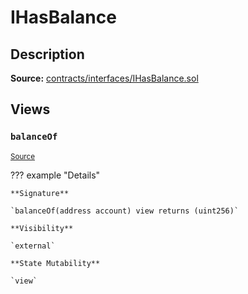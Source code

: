 # IHasBalance

## Description

**Source:** [contracts/interfaces/IHasBalance.sol](https://github.com/Synthetixio/synthetix/tree/v2.84.4/contracts/interfaces/IHasBalance.sol)

## Views

### `balanceOf`

<sub>[Source](https://github.com/Synthetixio/synthetix/tree/v2.84.4/contracts/interfaces/IHasBalance.sol#L6)</sub>

??? example "Details"

    **Signature**

    `balanceOf(address account) view returns (uint256)`

    **Visibility**

    `external`

    **State Mutability**

    `view`

